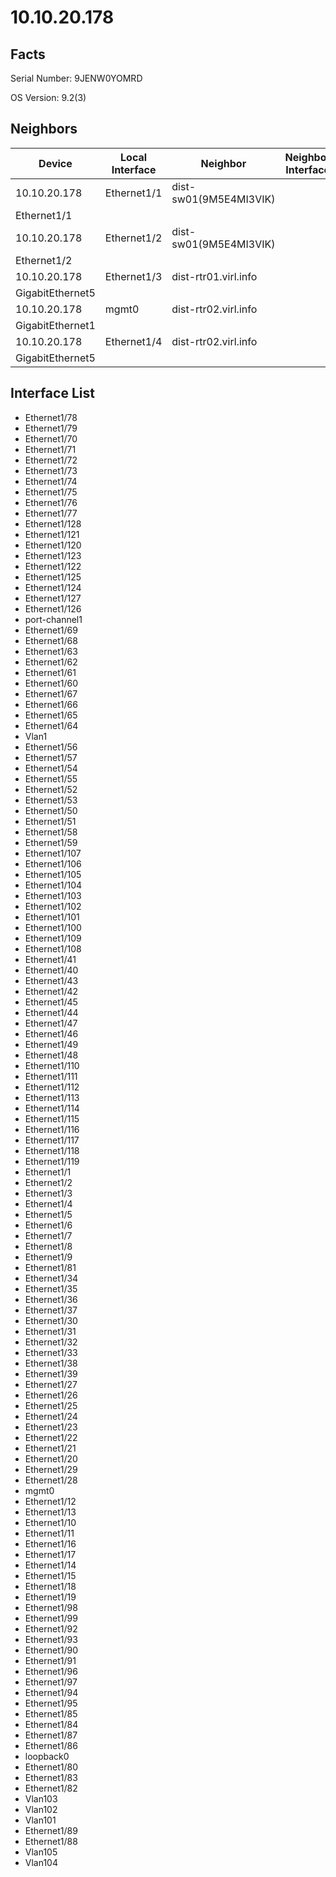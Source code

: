 # 10.10.20.178

## Facts

Serial Number: 9JENW0YOMRD

OS Version:   9.2(3)


## Neighbors

| Device | Local Interface | Neighbor | Neighbor Interface |
|--------|-----------------|----------|--------------------|
| 10.10.20.178 | Ethernet1/1 | dist-sw01(9M5E4MI3VIK) |
Ethernet1/1 |
| 10.10.20.178 | Ethernet1/2 | dist-sw01(9M5E4MI3VIK) |
Ethernet1/2 |
| 10.10.20.178 | Ethernet1/3 | dist-rtr01.virl.info |
GigabitEthernet5 |
| 10.10.20.178 | mgmt0 | dist-rtr02.virl.info |
GigabitEthernet1 |
| 10.10.20.178 | Ethernet1/4 | dist-rtr02.virl.info |
GigabitEthernet5 |

## Interface List
  - Ethernet1/78
  - Ethernet1/79
  - Ethernet1/70
  - Ethernet1/71
  - Ethernet1/72
  - Ethernet1/73
  - Ethernet1/74
  - Ethernet1/75
  - Ethernet1/76
  - Ethernet1/77
  - Ethernet1/128
  - Ethernet1/121
  - Ethernet1/120
  - Ethernet1/123
  - Ethernet1/122
  - Ethernet1/125
  - Ethernet1/124
  - Ethernet1/127
  - Ethernet1/126
  - port-channel1
  - Ethernet1/69
  - Ethernet1/68
  - Ethernet1/63
  - Ethernet1/62
  - Ethernet1/61
  - Ethernet1/60
  - Ethernet1/67
  - Ethernet1/66
  - Ethernet1/65
  - Ethernet1/64
  - Vlan1
  - Ethernet1/56
  - Ethernet1/57
  - Ethernet1/54
  - Ethernet1/55
  - Ethernet1/52
  - Ethernet1/53
  - Ethernet1/50
  - Ethernet1/51
  - Ethernet1/58
  - Ethernet1/59
  - Ethernet1/107
  - Ethernet1/106
  - Ethernet1/105
  - Ethernet1/104
  - Ethernet1/103
  - Ethernet1/102
  - Ethernet1/101
  - Ethernet1/100
  - Ethernet1/109
  - Ethernet1/108
  - Ethernet1/41
  - Ethernet1/40
  - Ethernet1/43
  - Ethernet1/42
  - Ethernet1/45
  - Ethernet1/44
  - Ethernet1/47
  - Ethernet1/46
  - Ethernet1/49
  - Ethernet1/48
  - Ethernet1/110
  - Ethernet1/111
  - Ethernet1/112
  - Ethernet1/113
  - Ethernet1/114
  - Ethernet1/115
  - Ethernet1/116
  - Ethernet1/117
  - Ethernet1/118
  - Ethernet1/119
  - Ethernet1/1
  - Ethernet1/2
  - Ethernet1/3
  - Ethernet1/4
  - Ethernet1/5
  - Ethernet1/6
  - Ethernet1/7
  - Ethernet1/8
  - Ethernet1/9
  - Ethernet1/81
  - Ethernet1/34
  - Ethernet1/35
  - Ethernet1/36
  - Ethernet1/37
  - Ethernet1/30
  - Ethernet1/31
  - Ethernet1/32
  - Ethernet1/33
  - Ethernet1/38
  - Ethernet1/39
  - Ethernet1/27
  - Ethernet1/26
  - Ethernet1/25
  - Ethernet1/24
  - Ethernet1/23
  - Ethernet1/22
  - Ethernet1/21
  - Ethernet1/20
  - Ethernet1/29
  - Ethernet1/28
  - mgmt0
  - Ethernet1/12
  - Ethernet1/13
  - Ethernet1/10
  - Ethernet1/11
  - Ethernet1/16
  - Ethernet1/17
  - Ethernet1/14
  - Ethernet1/15
  - Ethernet1/18
  - Ethernet1/19
  - Ethernet1/98
  - Ethernet1/99
  - Ethernet1/92
  - Ethernet1/93
  - Ethernet1/90
  - Ethernet1/91
  - Ethernet1/96
  - Ethernet1/97
  - Ethernet1/94
  - Ethernet1/95
  - Ethernet1/85
  - Ethernet1/84
  - Ethernet1/87
  - Ethernet1/86
  - loopback0
  - Ethernet1/80
  - Ethernet1/83
  - Ethernet1/82
  - Vlan103
  - Vlan102
  - Vlan101
  - Ethernet1/89
  - Ethernet1/88
  - Vlan105
  - Vlan104

